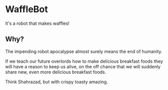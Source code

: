 # WaffleBot

It's a robot that makes waffles!

## Why?

The impending robot apocalypse almost surely means the end of humanity.

If we teach our future overlords how to make delicious breakfast foods they will
have a reason to keep us alive, on the off chance that we will
suddenly share new, even more delicious breakfast foods.

Think Shahrazad, but with crispy toasty amazing.
